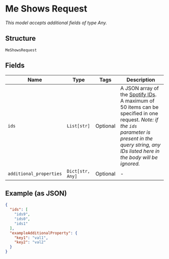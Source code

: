 
# Me Shows Request

*This model accepts additional fields of type Any.*

## Structure

`MeShowsRequest`

## Fields

| Name | Type | Tags | Description |
|  --- | --- | --- | --- |
| `ids` | `List[str]` | Optional | A JSON array of the [Spotify IDs](https://developer.spotify.com/documentation/web-api/#spotify-uris-and-ids).  <br>A maximum of 50 items can be specified in one request. *Note: if the `ids` parameter is present in the query string, any IDs listed here in the body will be ignored.* |
| `additional_properties` | `Dict[str, Any]` | Optional | - |

## Example (as JSON)

```json
{
  "ids": [
    "ids9",
    "ids0",
    "ids1"
  ],
  "exampleAdditionalProperty": {
    "key1": "val1",
    "key2": "val2"
  }
}
```

